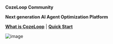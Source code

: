 **CozeLoop Community**

**Next generation AI Agent Optimization Platform**

[**What is CozeLoop**](1.-What-is-Coze-Studio) | [**Quick Start**](feature-description)

![image](https://github.com/user-attachments/assets/afca7546-58aa-4944-a5a6-bcb46a6bbd62)